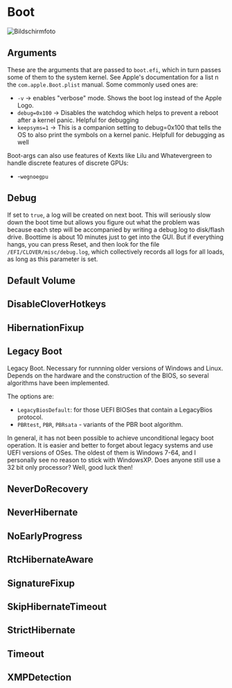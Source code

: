 # Boot
![Bildschirmfoto](https://user-images.githubusercontent.com/76865553/135759685-91855b87-4aa0-4cfa-9917-9b3406ed1750.png)

## Arguments

These are the arguments that are passed to `boot.efi`, which in turn passes some of them to the system kernel. See Apple's documentation for a list n the `com.apple.Boot.plist` manual. Some commonly used ones are:

- `-v` &rarr;  enables "verbose" mode. Shows the boot log instead of the Apple Logo.
-  `debug=0x100` &rarr; Disables the watchdog which helps to prevent a reboot after a kernel panic. Helpful for debugging
-  `keepsyms=1` &rarr; This is a companion setting to debug=0x100 that tells the OS to also print the symbols on a kernel panic. Helpfull for debugging as well

Boot-args can also use features of Kexts like Lilu and Whatevergreen to handle discrete features of discrete GPUs:

- -`wegnoegpu` 
 

## Debug
If set to `true`, a log will be created on next boot. This will seriously slow down the boot time but allows you figure out what the problem was because each step will be accompanied by writing a debug.log to disk/flash drive. Boottime is about 10 minutes just to get into the GUI. But if everything hangs, you can press Reset, and then look for the file `/EFI/CLOVER/misc/debug.log`, which collectively records all logs for all loads, as long as this parameter is set.

## Default Volume

## DisableCloverHotkeys
## HibernationFixup
## Legacy Boot

Legacy Boot. Necessary for runnning older versions of Windows and Linux. Depends on the hardware and the construction of the BIOS, so several algorithms have been implemented. 

The options are:

- `LegacyBiosDefault`: for those UEFI BIOSes that contain a LegacyBios protocol.
- `PBRtest`, `PBR`, `PBRsata` - variants of the PBR boot algorithm.

In general, it has not been possible to achieve unconditional legacy boot operation. It is easier and better to forget about legacy systems and use UEFI versions of OSes. The oldest of them is Windows 7-64, and I personally see no reason to stick with WindowsXP. Does anyone still use a 32 bit only processor? Well, good luck then!

## NeverDoRecovery
## NeverHibernate
## NoEarlyProgress
## RtcHibernateAware
## SignatureFixup
## SkipHibernateTimeout
## StrictHibernate
## Timeout
## XMPDetection
